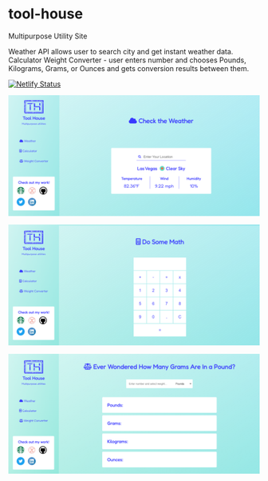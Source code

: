 # tool-house
Multipurpose Utility Site

Weather API allows user to search city and get instant weather data.
Calculator
Weight Converter - user enters number and chooses Pounds, Kilograms, Grams, or Ounces and gets conversion results between them.

[![Netlify Status](https://api.netlify.com/api/v1/badges/15f344c2-6661-4aaa-b9f8-d21dcd18264e/deploy-status)](https://app.netlify.com/sites/tool-house/deploys)

![](https://github.com/edwadewards/tool-house/blob/main/readME-img/toolhouse1.png)

![](https://github.com/edwadewards/tool-house/blob/main/readME-img/toolhouse2.png)

![](https://github.com/edwadewards/tool-house/blob/main/readME-img/toolhouse3.png)
